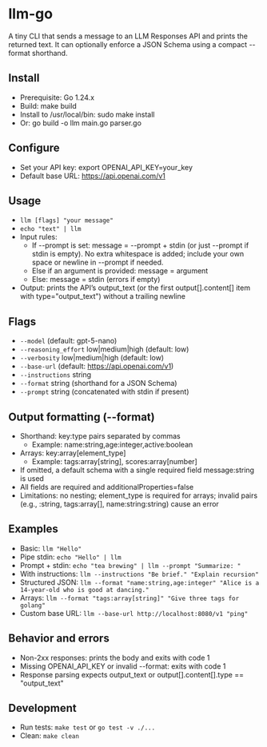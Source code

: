 # llm-go

A tiny CLI that sends a message to an LLM Responses API and prints the returned text. It can optionally enforce a JSON Schema using a compact --format shorthand.

## Install
- Prerequisite: Go 1.24.x
- Build: make build
- Install to /usr/local/bin: sudo make install
- Or: go build -o llm main.go parser.go

## Configure
- Set your API key: export OPENAI_API_KEY=your_key
- Default base URL: https://api.openai.com/v1

## Usage
- `llm [flags] "your message"`
- `echo "text" | llm`
- Input rules:
  - If --prompt is set: message = --prompt + stdin (or just --prompt if stdin is empty). No extra whitespace is added; include your own space or newline in --prompt if needed.
  - Else if an argument is provided: message = argument
  - Else: message = stdin (errors if empty)
- Output: prints the API’s output_text (or the first output[].content[] item with type="output_text") without a trailing newline

## Flags
- `--model` (default: gpt-5-nano)
- `--reasoning_effort` low|medium|high (default: low)
- `--verbosity` low|medium|high (default: low)
- `--base-url` (default: https://api.openai.com/v1)
- `--instructions` string
- `--format` string (shorthand for a JSON Schema)
- `--prompt` string (concatenated with stdin if present)

## Output formatting (--format)
- Shorthand: key:type pairs separated by commas
  - Example: name:string,age:integer,active:boolean
- Arrays: key:array[element_type]
  - Example: tags:array[string], scores:array[number]
- If omitted, a default schema with a single required field message:string is used
- All fields are required and additionalProperties=false
- Limitations: no nesting; element_type is required for arrays; invalid pairs (e.g., :string, tags:array[], name:string:string) cause an error

## Examples
- Basic: `llm "Hello"`
- Pipe stdin: `echo "Hello" | llm`
- Prompt + stdin: `echo "tea brewing" | llm --prompt "Summarize: "`
- With instructions: `llm --instructions "Be brief." "Explain recursion"`
- Structured JSON: `llm --format "name:string,age:integer" "Alice is a 14-year-old who is good at dancing."`
- Arrays: `llm --format "tags:array[string]" "Give three tags for golang"`
- Custom base URL: `llm --base-url http://localhost:8080/v1 "ping"`

## Behavior and errors
- Non-2xx responses: prints the body and exits with code 1
- Missing OPENAI_API_KEY or invalid --format: exits with code 1
- Response parsing expects output_text or output[].content[].type == "output_text"

## Development
- Run tests: `make test` or `go test -v ./...`
- Clean: `make clean`
